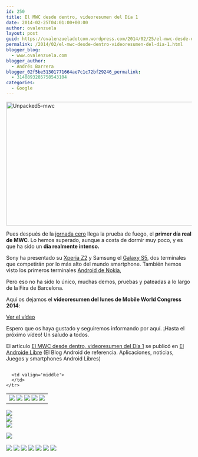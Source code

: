 ```yaml
---
id: 250
title: El MWC desde dentro, videoresumen del Día 1
date: 2014-02-25T04:01:00+00:00
author: ovalenzuela
layout: post
guid: https://ovalenzueladotcom.wordpress.com/2014/02/25/el-mwc-desde-dentro-videoresumen-del-dia-1
permalink: /2014/02/el-mwc-desde-dentro-videoresumen-del-dia-1.html
blogger_blog:
  - www.ovalenzuela.com
blogger_author:
  - Andrés Barrera
blogger_02f5be51301771664ae7c1c72bf29246_permalink:
  - 3140893285758543104
categories:
  - Google
---
```

[<img class="size-full wp-image-128933 aligncenter" alt="Unpacked5-mwc" src="http://www.elandroidelibre.com/wp-content/uploads/2014/02/Unpacked5-mwc.jpg" width="600" height="336" />](http://www.elandroidelibre.com/wp-content/uploads/2014/02/Unpacked5-mwc.jpg)

Pues después de la <a href="http://www.elandroidelibre.com/2014/02/el-mwc-desde-dentro-videoresumen-del-dia-0.html" target="_blank">jornada cero</a> llega la prueba de fuego, el **primer día real de MWC**. Lo hemos superado, aunque a costa de dormir muy poco, y es que ha sido un **día realmente intenso.**

Sony ha presentado su <a href="http://www.elandroidelibre.com/2014/02/sony-xperia-z2.html" target="_blank">Xperia Z2</a> y Samsung el <a href="http://www.elandroidelibre.com/2014/02/samsung-galaxy-s5-the-next-galaxy.html" target="_blank">Galaxy S5</a>, dos terminales que competirán por lo más alto del mundo smartphone. También hemos visto los primeros terminales <a href="http://www.elandroidelibre.com/2014/02/nokia-xl-primeras-impresiones-en-foto-y-video.html" target="_blank">Android de Nokia</a>,

Pero eso no ha sido lo único, muchas demos, pruebas y pateadas a lo largo de la Fira de Barcelona.

Aquí os dejamos el **videoresumen del lunes de Mobile World Congress 2014**:

[Ver el vídeo](http://www.elandroidelibre.com/2014/02/el-mwc-desde-dentro-videoresumen-del-dia-1.html)

Espero que os haya gustado y seguiremos informando por aquí. ¡Hasta el próximo vídeo! Un saludo a todos.

El artículo [El MWC desde dentro, videoresumen del Día 1](http://www.elandroidelibre.com/2014/02/el-mwc-desde-dentro-videoresumen-del-dia-1.html) se publicó en [El Androide Libre](http://www.elandroidelibre.com) (El Blog Android de referencia. Aplicaciones, noticias, Juegos y smartphones Android Libres)


<img width="1" height="1" src="http://rss.feedsportal.com/c/34005/f/617036/s/37807d78/sc/5/mf.gif" border="0" /> 

<div>
  <table border='0'>
    <tr>
      <td valign='middle'>
        <a href="http://share.feedsportal.com/share/twitter/?u=http%3A%2F%2Fwww.elandroidelibre.com%2F2014%2F02%2Fel-mwc-desde-dentro-videoresumen-del-dia-1.html&t=El+MWC+desde+dentro%2C+videoresumen+del+D%C3%ADa+1" target="_blank"><img src="http://res3.feedsportal.com/social/twitter.png" border="0" /></a> <a href="http://share.feedsportal.com/share/facebook/?u=http%3A%2F%2Fwww.elandroidelibre.com%2F2014%2F02%2Fel-mwc-desde-dentro-videoresumen-del-dia-1.html&t=El+MWC+desde+dentro%2C+videoresumen+del+D%C3%ADa+1" target="_blank"><img src="http://res3.feedsportal.com/social/facebook.png" border="0" /></a> <a href="http://share.feedsportal.com/share/linkedin/?u=http%3A%2F%2Fwww.elandroidelibre.com%2F2014%2F02%2Fel-mwc-desde-dentro-videoresumen-del-dia-1.html&t=El+MWC+desde+dentro%2C+videoresumen+del+D%C3%ADa+1" target="_blank"><img src="http://res3.feedsportal.com/social/linkedin.png" border="0" /></a> <a href="http://share.feedsportal.com/share/gplus/?u=http%3A%2F%2Fwww.elandroidelibre.com%2F2014%2F02%2Fel-mwc-desde-dentro-videoresumen-del-dia-1.html&t=El+MWC+desde+dentro%2C+videoresumen+del+D%C3%ADa+1" target="_blank"><img src="http://res3.feedsportal.com/social/googleplus.png" border="0" /></a> <a href="http://share.feedsportal.com/share/email/?u=http%3A%2F%2Fwww.elandroidelibre.com%2F2014%2F02%2Fel-mwc-desde-dentro-videoresumen-del-dia-1.html&t=El+MWC+desde+dentro%2C+videoresumen+del+D%C3%ADa+1" target="_blank"><img src="http://res3.feedsportal.com/social/email.png" border="0" /></a>
      </td>
      
      <td valign='middle'>
      </td>
    </tr>
  </table>
</div>

[<img src="http://da.feedsportal.com/r/186530928923/u/49/f/617036/c/34005/s/37807d78/sc/5/rc/1/rc.img" border="0" />](http://da.feedsportal.com/r/186530928923/u/49/f/617036/c/34005/s/37807d78/sc/5/rc/1/rc.htm)  
[<img src="http://da.feedsportal.com/r/186530928923/u/49/f/617036/c/34005/s/37807d78/sc/5/rc/2/rc.img" border="0" />](http://da.feedsportal.com/r/186530928923/u/49/f/617036/c/34005/s/37807d78/sc/5/rc/2/rc.htm)  
[<img src="http://da.feedsportal.com/r/186530928923/u/49/f/617036/c/34005/s/37807d78/sc/5/rc/3/rc.img" border="0" />](http://da.feedsportal.com/r/186530928923/u/49/f/617036/c/34005/s/37807d78/sc/5/rc/3/rc.htm)

[<img src="http://da.feedsportal.com/r/186530928923/u/49/f/617036/c/34005/s/37807d78/a2.img" border="0" />](http://da.feedsportal.com/r/186530928923/u/49/f/617036/c/34005/s/37807d78/a2.htm)
<img width="1" height="1" src="http://pi.feedsportal.com/r/186530928923/u/49/f/617036/c/34005/s/37807d78/a2t.img" border="0" /> 

<div>
  <a href="http://feeds.feedburner.com/~ff/elandroidelibre?a=F6yKQa6G_Sw:Idaic9YiqFo:ecdYMiMMAMM"><img src="http://feeds.feedburner.com/~ff/elandroidelibre?d=ecdYMiMMAMM" border="0" /></a> <a href="http://feeds.feedburner.com/~ff/elandroidelibre?a=F6yKQa6G_Sw:Idaic9YiqFo:V_sGLiPBpWU"><img src="http://feeds.feedburner.com/~ff/elandroidelibre?i=F6yKQa6G_Sw:Idaic9YiqFo:V_sGLiPBpWU" border="0" /></a> <a href="http://feeds.feedburner.com/~ff/elandroidelibre?a=F6yKQa6G_Sw:Idaic9YiqFo:7Q72WNTAKBA"><img src="http://feeds.feedburner.com/~ff/elandroidelibre?d=7Q72WNTAKBA" border="0" /></a> <a href="http://feeds.feedburner.com/~ff/elandroidelibre?a=F6yKQa6G_Sw:Idaic9YiqFo:dnMXMwOfBR0"><img src="http://feeds.feedburner.com/~ff/elandroidelibre?d=dnMXMwOfBR0" border="0" /></a> <a href="http://feeds.feedburner.com/~ff/elandroidelibre?a=F6yKQa6G_Sw:Idaic9YiqFo:yIl2AUoC8zA"><img src="http://feeds.feedburner.com/~ff/elandroidelibre?d=yIl2AUoC8zA" border="0" /></a> <a href="http://feeds.feedburner.com/~ff/elandroidelibre?a=F6yKQa6G_Sw:Idaic9YiqFo:qj6IDK7rITs"><img src="http://feeds.feedburner.com/~ff/elandroidelibre?d=qj6IDK7rITs" border="0" /></a> <a href="http://feeds.feedburner.com/~ff/elandroidelibre?a=F6yKQa6G_Sw:Idaic9YiqFo:I9og5sOYxJI"><img src="http://feeds.feedburner.com/~ff/elandroidelibre?d=I9og5sOYxJI" border="0" /></a>
</div>

<img src="http://feeds.feedburner.com/~r/elandroidelibre/~4/F6yKQa6G_Sw" height="1" width="1" />